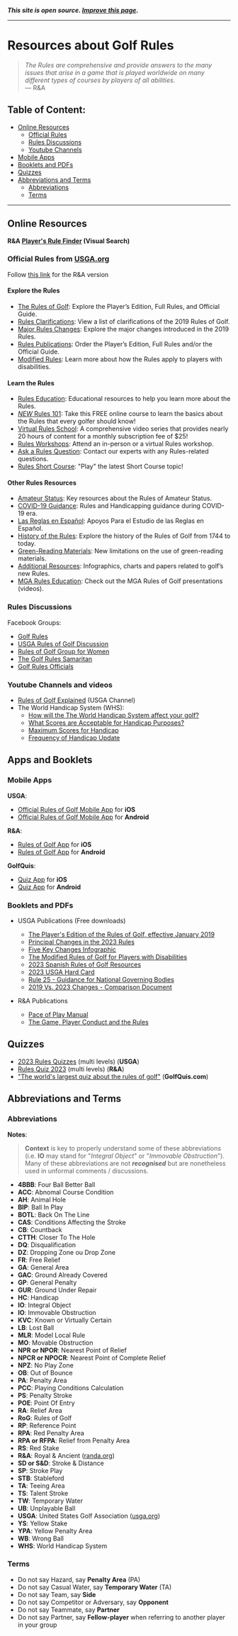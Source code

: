 **_This site is open source. [Improve this page](https://github.com/thierryk/golf/issues/new)._**

---

# Resources about Golf Rules 

> _The Rules are comprehensive and provide answers to the many issues that arise in a game that is played worldwide on many different types of courses by players of all abilities_.<br>&mdash; R&A

## Table of Content:

* [Online Resources](#online-resources)
   * [Official Rules](#official-rules-from-usgaorg)
   * [Rules Discussions](#rules-discussions)
   * [Youtube Channels](#youtube-channels-and-videos)
* [Mobile Apps](#mobile-apps)
* [Booklets and PDFs](#booklets-and-pdfs)
* [Quizzes](#quizzes)
* [Abbreviations and Terms](#abbreviations-and-terms)
  *  [Abbreviations](#abbreviations)
  *  [Terms](#terms)

---

## Online Resources

**R&A [Player's Rule Finder](https://www.randa.org/visual-search) (Visual Search)**

### Official Rules from [USGA.org](https://USGA.org)

Follow [this link](https://www.randa.org/rules/rules-hub) for the R&A version 

#### Explore the Rules

* [The Rules of Golf](https://www.usga.org/content/usga/home-page/rules/rules-2019/rules-of-golf/rules-and-interpretations.html): Explore the Player’s Edition, Full Rules, and Official Guide.
* [Rules Clarifications](https://www.usga.org/content/usga/home-page/rules-hub/rulesarticles/clarifications-of-the-2019-rules-of-golf.html): View a list of clarifications of the 2019 Rules of Golf.
* [Major Rules Changes](https://www.usga.org/content/usga/home-page/rules-hub/rules-modernization/major-changes/major-changes.html): Explore the major changes introduced in the 2019 Rules.
* [Rules Publications](https://www.usgapublications.com/collections/rules-of-golf-2019): Order the Player’s Edition, Full Rules and/or the Official Guide.
* [Modified Rules](https://www.usga.org/content/usga/home-page/rules/rules-2019/rules-of-golf/rules-and-interpretations.html#!ruletype=mr&section=rule): Learn more about how the Rules apply to players with disabilities.

#### Learn the Rules

* [Rules Education](https://www.usga.org/content/usga/home-page/rules-hub/education.html): Educational resources to help you learn more about the Rules.
* [*NEW* Rules 101](https://rules.usga.org/product/rules-101/): Take this FREE online course to learn the basics about the Rules that every golfer should know!
* [Virtual Rules School](https://rules.usga.org/product/virtual-rules-school/): A comprehensive video series that provides nearly 20 hours of content for a monthly subscription fee of $25!
* [Rules Workshops](https://rules.usga.org/events/): Attend an in-person or a virtual Rules workshop.
* [Ask a Rules Question](https://www.usga.org/content/usga/home-page/rules-hub/ask-a-rules-of-golf-amateur-status-question.html): Contact our experts with any Rules-related questions.
* [Rules Short Course](https://rules.usga.org/course-catalog/): "Play" the latest Short Course topic!

#### Other Rules Resources

* [Amateur Status](https://www.usga.org/content/usga/home-page/rules-hub/amateur-status.html): Key resources about the Rules of Amateur Status.
* [COVID-19 Guidance](https://www.usga.org/content/usga/home-page/articles/2020/03/covid-19-rules-guidance-statement.html): Rules and Handicapping guidance during COVID-19 era.
* [Las Reglas en Español](https://www.usga.org/rules-hub/rules-modernization/apoyos-para-el-estudio-de-las-reglas-en-espanol-golf-2019.html): Apoyos Para el Estudio de las Reglas en Español.
* [History of the Rules](http://ruleshistory.usga.org/): Explore the history of the Rules of Golf from 1744 to today.
* [Green-Reading Materials](https://www.usga.org/content/usga/home-page/articles/2018/10/usga-r-a-finalize-limits-on-green-reading-materials-in-golf.html): New limitations on the use of green-reading materials.
* [Additional Resources](https://www.usga.org/content/usga/home-page/rules-hub/rules-modernization/golfs-new-rules-resources.html): Infographics, charts and papers related to golf’s new Rules.
* [MGA Rules Education](https://www.gotostage.com/channel/493c51bde02b44799b587194a25e27bf): Check out the MGA Rules of Golf presentations (videos). 

### Rules Discussions

Facebook Groups:

* [Golf Rules](https://www.facebook.com/groups/golfrules) 
* [USGA Rules of Golf Discussion](https://www.facebook.com/groups/2633662133356133) 
* [Rules of Golf Group for Women](https://www.facebook.com/groups/557162298926991/)
* [The Golf Rules Samaritan](https://www.facebook.com/groups/thegolfrulessamaritan/)
* [Golf Rules Officials](https://www.facebook.com/groups/889959504395079/)

### Youtube Channels and videos

* [Rules of Golf Explained](https://www.youtube.com/playlist?list=PLnU5qUEfww3fi0iCW6JVWrGtLWsJC_GSf) (USGA Channel)
* The World Handicap System (WHS):
  * [How will the The World Handicap System affect your golf?](https://www.youtube.com/watch?v=inPXB7YFuS0&list=PLPaAMxYPZcI9D9feMNQyKW-d35jr9ncLI&ab_channel=TheR%26A)
  * [What Scores are Acceptable for Handicap Purposes?](https://www.youtube.com/watch?v=Oajd0V0cXz8&list=PLPaAMxYPZcI9D9feMNQyKW-d35jr9ncLI&index=8&ab_channel=TheR%26A)
  * [Maximum Scores for Handicap](https://www.youtube.com/watch?v=NXrnVPd0r5g&list=PLPaAMxYPZcI9D9feMNQyKW-d35jr9ncLI&index=9&ab_channel=TheR%26A)
  * [Frequency of Handicap Update](https://www.youtube.com/watch?v=EC9_lTX7tSM&list=PLPaAMxYPZcI9D9feMNQyKW-d35jr9ncLI&index=11&ab_channel=TheR%26A)

## Apps and Booklets

### Mobile Apps

**USGA**:
* [Official Rules of Golf Mobile App](https://apps.apple.com/us/app/the-official-rules-of-golf/id347349889) for **iOS**
* [Official Rules of Golf Mobile App](https://play.google.com/store/apps/details?id=com.usga.rulesofgolf&hl=en_US&gl=US) for **Android**

**R&A**:
* [Rules of Golf App](https://apple.co/3LBYQpp) for **iOS**
* [Rules of Golf App](https://play.google.com/store/apps/details?id=com.randa.android&hl=en_GB&gl=US) for **Android**

**GolfQuis**:

* [Quiz App](https://apps.apple.com/us/app/golfquis/id1033917920#?platform=iphone) for **iOS**
* [Quiz App](https://play.google.com/store/apps/details?id=com.boolex.golficonapp) for **Android**

### Booklets and PDFs

* USGA Publications (Free downloads)
  * [The Player's Edition of the Rules of Golf, effective January 2019](https://www.usgapublications.com/collections/rules-of-golf-2019/products/the-players-edition-of-the-rules-of-golf?variant=12581304270928)
  * [Principal Changes in the 2023 Rules](https://www.usga.org/content/dam/usga/pdf/2022/rules/2023%20Principal%20Changes.pdf)
  * [Five Key Changes Infographic](https://www.usga.org/content/dam/usga/pdf/2022/rules/2023ROG5KeyChangesInfographic.pdf)
  * [The Modified Rules of Golf for Players with Disabilities](https://www.usgapublications.com/collections/rules-of-golf-2019/products/the-modified-rules-of-golf-for-players-with-disabilities?variant=21358625685584)
  * [2023 Spanish Rules of Golf Resources](https://www.usga.org/content/usga/home-page/rules-hub/2023-rules-of-golf/2023-spanish-rules-resources.html)
  * [2023 USGA Hard Card](https://www.usga.org/content/dam/usga/pdf/2023/rules/2023%20USGA%20Local%20Rules%20and%20Terms%20of%20the%20Competition.pdf)
  * [Rule 25 - Guidance for National Governing Bodies](https://www.usga.org/content/dam/usga/pdf/2022/rules/Rule%2025%20Guidance%20for%20National%20Governing%20Bodies.pdf)
  * [2019 Vs. 2023 Changes - Comparison Document](https://www.usga.org/content/dam/usga/pdf/2022/rules/2023%20ROG%20-%20Outcome%20Changes%202019%20vs%202023.pdf)

* R&A Publications
  * [Pace of Play Manual](https://www.randa.org/pace-of-play/manual/1-introduction)
  * [The Game, Player Conduct and the Rules](https://www.randa.org/en/rog/the-rules-of-golf/rule-1#1_2)

## Quizzes

* [2023 Rules Quizzes](https://www.usga.org/RulesQuiz/rules_quizzes.html) (multi levels) (**USGA**)
* [Rules Quiz 2023](https://www.randa.org/quiz) (multi levels) (**R&A**)
* ["The world's largest quiz about the rules of golf"](https://golfquis.com) (**GolfQuis.com**)

## Abbreviations and Terms

### Abbreviations

**Notes**: 

> **Context** is key to properly understand some of these abbreviations (i.e. **IO** may stand for "_Integral Object_" or "_Immovable Obstruction_").<br> 
> Many of these abbreviations are not _**recognised**_ but are nonetheless used in unformal comments / discussions.

* **4BBB**: Four Ball Better Ball<br>
* **ACC**: Abnomal Course Condition<br>
* **AH**: Animal Hole<br>
* **BIP**: Ball In Play<br>
* **BOTL**: Back On The Line<br>
* **CAS**: Conditions Affecting the Stroke<br>
* **CB**: Countback<br>
* **CTTH**: Closer To The Hole<br>
* **DQ**: Disqualification<br>
* **DZ**: Dropping Zone ou Drop Zone<br>
* **FR**: Free Relief<br>
* **GA**: General Area<br>
* **GAC**: Ground Already Covered<br>
* **GP**: General Penalty<br>
* **GUR**: Ground Under Repair<br>
* **HC**: Handicap<br>
* **IO**: Integral Object<br>
* **IO**: Immovable Obstruction<br>
* **KVC**: Known or Virtually Certain<br>
* **LB**: Lost Ball<br>
* **MLR**: Model Local Rule<br>
* **MO**: Movable Obstruction<br>
* **NPR or NPOR**: Nearest Point of Relief<br>
* **NPCR or NPOCR**: Nearest Point of Complete Relief<br>
* **NPZ**: No Play Zone<br>
* **OB**: Out of Bounce<br>
* **PA**: Penalty Area<br>
* **PCC**: Playing Conditions Calculation<br>
* **PS**: Penalty Stroke<br>
* **POE**: Point Of Entry<br>
* **RA**: Relief Area<br>
* **RoG**: Rules of Golf<br>
* **RP**: Reference Point<br>
* **RPA**: Red Penalty Area<br>
* **RPA or RFPA**: Relief from Penalty Area<br>
* **RS**: Red Stake<br>
* **R&A**: Royal & Ancient ([randa.org](https://randa.org))<br>
* **SD or S&D**: Stroke & Distance<br>
* **SP**: Stroke Play<br>
* **STB**: Stableford<br>
* **TA**: Teeing Area<br>
* **TS**: Talent Stroke<br>
* **TW**: Temporary Water<br>
* **UB**: Unplayable Ball<br>
* **USGA**: United States Golf Association ([usga.org](https://usga.org))<br>
* **YS**: Yellow Stake<br>
* **YPA**: Yellow Penalty Area<br>
* **WB**: Wrong Ball<br>
* **WHS**: World Handicap System

### Terms

* Do not say Hazard, say **Penalty Area** (PA)
* Do not say Casual Water, say **Temporary Water** (TA)
* Do not say Team, say **Side**
* Do not say Competitor or Adversary, say **Opponent**
* Do not say Teammate, say **Partner**
* Do not say Partner, say **Fellow-player** when referring to another player in your group
